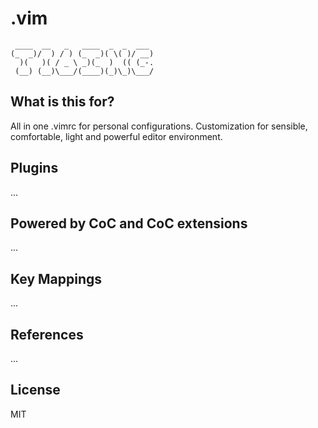 .vim
===
     ____  __   _   ____  _  _  ___
    (_  _)/  ) / ) (_  _)( \( )/ __)
      )(   )( / _ \ _)(_  )  (( (_-.
     (__) (__)\___/(____)(_)\_)\___/

## What is this for?

All in one .vimrc for personal configurations.
Customization for sensible, comfortable, light and powerful editor environment.

## Plugins

...

## Powered by CoC and CoC extensions

...

## Key Mappings

...

## References

...

## License

MIT
